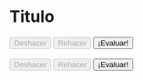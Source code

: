 <link rel="stylesheet" href="styles.css">

# Titulo

<div id="contenedor">

<div class="lambda-calculus-expression">
<span class="expression">
</span>
<span class="actions">
<button name="undo" disabled>Deshacer</button>
<button name="redo" disabled>Rehacer</button>
<button name="evaluate">¡Evaluar!</button>
</span>
</div>

<br>

<div class="lambda-calculus-expression">
<span class="expression">
</span>
<span class="actions">
<button name="undo" disabled>Deshacer</button>
<button name="redo" disabled>Rehacer</button>
<button name="evaluate">¡Evaluar!</button>
</span>
</div>

</div>

<script src="bundle.js"></script>
